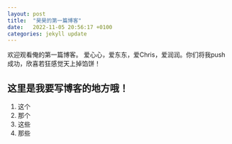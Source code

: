 ```yaml
---
layout: post
title:  "昊昊的第一篇博客"
date:   2022-11-05 20:56:17 +0100
categories: jekyll update
---
```

欢迎观看俺的第一篇博客。
爱心心，爱东东，爱Chris，爱润润。你们将我push成功，欣喜若狂感觉天上掉馅饼！

## 这里是我要写博客的地方哦！
1. 这个
2. 那个
3. 这些
4. 那些
